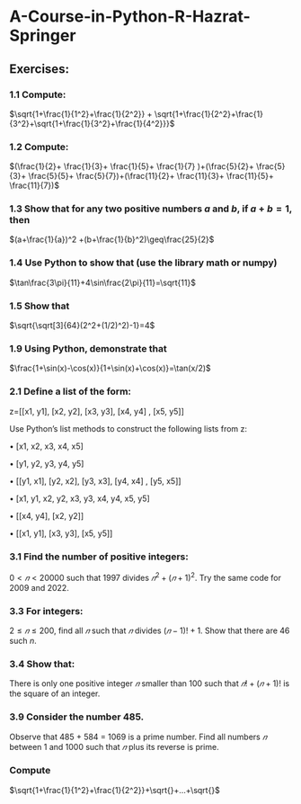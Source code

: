# A-Course-in-Python-R-Hazrat-Springer
## Exercises:
### 1.1 Compute:
$\sqrt{1+\frac{1}{1^2}+\frac{1}{2^2}} + \sqrt{1+\frac{1}{2^2}+\frac{1}{3^2}+\sqrt{1+\frac{1}{3^2}+\frac{1}{4^2}}}$

### 1.2 Compute:
$(\frac{1}{2}+ \frac{1}{3}+ \frac{1}{5}+ \frac{1}{7} )+(\frac{5}{2}+ \frac{5}{3}+ \frac{5}{5}+ \frac{5}{7})+(\frac{11}{2}+ \frac{11}{3}+ \frac{11}{5}+ \frac{11}{7})$

### 1.3 Show that for any two positive numbers $a$ and $b$, if $a+b=1$, then
$(a+\frac{1}{a})^2 +(b+\frac{1}{b}^2)\geq\frac{25}{2}$

### 1.4 Use Python to show that (use the library math or numpy)
$\tan\frac{3\pi}{11}+4\sin\frac{2\pi}{11}=\sqrt{11}$

### 1.5 Show that
$\sqrt{\sqrt[3]{64}(2^2+(1/2)^2)-1}=4$

### 1.9 Using Python, demonstrate that 
$\frac{1+\sin(x)-\cos(x)}{1+\sin(x)+\cos(x)}=\tan(x/2)$

### 2.1 Define a list of the form:
z=[[x1, y1], [x2, y2], [x3, y3], [x4, y4] , [x5, y5]]

Use Python’s list methods to construct the following lists from z:

• [x1, x2, x3, x4, x5]

• [y1, y2, y3, y4, y5]

• [[y1, x1], [y2, x2], [y3, x3], [y4, x4] , [y5, x5]]

• [x1, y1, x2, y2, x3, y3, x4, y4, x5, y5]

• [[x4, y4], [x2, y2]]

• [[x1, y1], [x3, y3], [x5, y5]]

### 3.1 Find the number of positive integers: 
$0 < 𝑛 < 20000$ such that 1997 divides $𝑛^2 + (𝑛 + 1)^2$. Try the same code for 2009 and 2022.

### 3.3 For integers:
$2 ≤ 𝑛 ≤ 200$, find all $𝑛$ such that $𝑛$ divides $(𝑛 − 1)! + 1$. Show that there are 46 such $n$.

### 3.4 Show that:
There is only one positive integer $𝑛$ smaller than 100 such that $𝑛! + (𝑛 + 1)!$ is the square of an integer.

### 3.9 Consider the number 485. 
Observe that 485 + 584 = 1069 is a prime number. Find all numbers $𝑛$ between 1 and 1000 such that $𝑛$ plus its reverse is prime.

### Compute
$\sqrt{1+\frac{1}{1^2}+\frac{1}{2^2}}+\sqrt{}+...+\sqrt{}$

